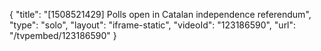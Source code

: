 {
    "title": "[1508521429] Polls open in Catalan independence referendum",
    "type": "solo",
    "layout": "iframe-static",
    "videoId": "123186590",
    "url": "\/tvpembed\/123186590"
}